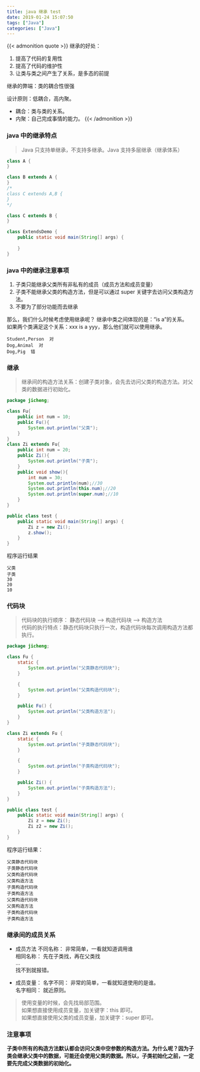 ```yaml
---
title: java 继承 test
date: 2019-01-24 15:07:50
tags: ["Java"]
categories: ["Java"]
---
```


{{< admonition quote >}}
继承的好处：
1. 提高了代码的复用性
2. 提高了代码的维护性
3. 让类与类之间产生了关系，是多态的前提

继承的弊端：类的耦合性很强

设计原则：低耦合，高内聚。
- 耦合：类与类的关系。
- 内聚：自己完成事情的能力。
{{< /admonition >}}

<!--more-->
### java 中的继承特点
> Java 只支持单继承，不支持多继承。Java 支持多层继承（继承体系）

```java
class A {
}

class B extends A {
}
/*
class C extends A,B {
}
*/

class C extends B {
}

class ExtendsDemo {
	public static void main(String[] args) {
		
	}
}
```

### java 中的继承注意事项
1. 子类只能继承父类所有非私有的成员（成员方法和成员变量）
2. 子类不能继承父类的构造方法，但是可以通过 super 关键字去访问父类构造方法。
3. 不要为了部分功能而去继承

那么，我们什么时候考虑使用继承呢？
	继承中类之间体现的是：”is a”的关系。  
	如果两个类满足这个关系：xxx is a yyy，那么他们就可以使用继承。  
```
Student,Person  对
Dog,Animal  对
Dog,Pig  错
```

### 继承
 
> 继承间的构造方法关系：创建子类对象，会先去访问父类的构造方法。对父类的数据进行初始化。

```java
package jicheng;

class Fu{
	public int num = 10;
	public Fu(){
		System.out.println("父类");
	}
}
class Zi extends Fu{
	public int num = 20;
	public Zi(){
		System.out.println("子类");
	}
	public void show(){
		int num = 30;
		System.out.println(num);//30
		System.out.println(this.num);//20
		System.out.println(super.num);//10
	}
}

public class test {
	public static void main(String[] args) {
		Zi z = new Zi();  
		z.show();
	}
}
```
程序运行结果

```
父类
子类
30
20
10
```

### 代码块
> 代码块的执行顺序： 静态代码块 --> 构造代码块 --> 构造方法  
代码的执行特点：静态代码块只执行一次，构造代码块每次调用构造方法都执行。

```java
package jicheng;

class Fu {
	static {
		System.out.println("父类静态代码块");
	}

	{
		System.out.println("父类构造代码块");
	}

	public Fu() {
		System.out.println("父类构造方法");
	}
}

class Zi extends Fu {
	static {
		System.out.println("子类静态代码块");
	}

	{
		System.out.println("子类构造代码块");
	}

	public Zi() {
		System.out.println("子类构造方法");
	}
}

public class test {
	public static void main(String[] args) {
		Zi z = new Zi();
		Zi z2 = new Zi();
	}
}
```
程序运行结果：

```
父类静态代码块
子类静态代码块
父类构造代码块
父类构造方法
子类构造代码块
子类构造方法
父类构造代码块
父类构造方法
子类构造代码块
子类构造方法
```

### 继承间的成员关系
- 成员方法
不同名称： 非常简单，一看就知道调用谁  
相同名称： 先在子类找，再在父类找  
...  
找不到就报错。  

- 成员变量：
名字不同： 非常的简单，一看就知道使用的是谁。  
名字相同： 就近原则。  
> 使用变量的时候，会先找局部范围。  
如果想直接使用成员变量，加关键字：this 即可。  
如果想直接使用父类的成员变量，加关键字：super 即可。  

### 注意事项
**子类中所有的构造方法默认都会访问父类中空参数的构造方法。为什么呢？因为子类会继承父类中的数据，可能还会使用父类的数据。所以，子类初始化之前，一定要先完成父类数据的初始化。**
